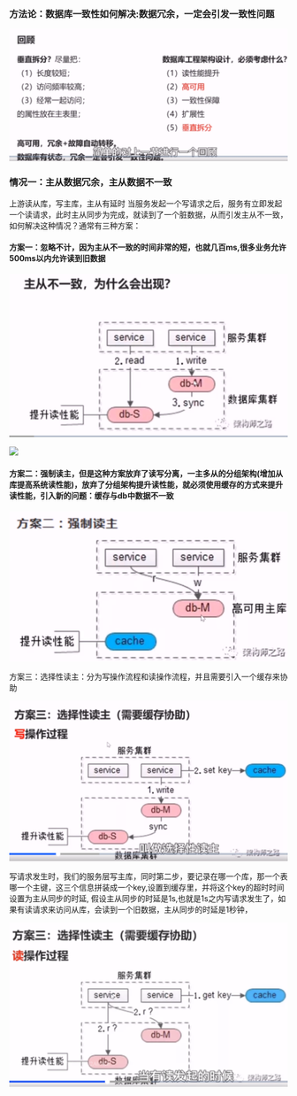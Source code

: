 ### 方法论：数据库一致性如何解决:数据冗余，一定会引发一致性问题

![](https://raw.githubusercontent.com/corykingsf/hack-system-design-pixel/main/imgSnipaste_2021-06-28_19-59-53.png)

### 情况一：主从数据冗余，主从数据不一致

上游读从库，写主库，主从有延时
当服务发起一个写请求之后，服务有立即发起一个读请求，此时主从同步为完成，就读到了一个脏数据，从而引发主从不一致，如何解决这种情况？通常有三种方案：

#### 方案一：忽略不计，因为主从不一致的时间非常的短，也就几百ms,很多业务允许500ms以内允许读到旧数据

![](https://raw.githubusercontent.com/corykingsf/hack-system-design-pixel/main/imgSnipaste_2021-06-28_20-03-12.png)

![](https://raw.githubusercontent.com/corykingsf/hack-system-design-pixel/main/imgSnipaste_方案二：强制读主2021-06-28_20-03-12.png)

#### 方案二：强制读主，但是这种方案放弃了读写分离，一主多从的分组架构(增加从库提高系统读性能)，放弃了分组架构提升读性能，就必须使用缓存的方式来提升读性能，引入新的问题：缓存与db中数据不一致

![](https://raw.githubusercontent.com/corykingsf/hack-system-design-pixel/main/imgSnipaste_2021-06-28_20-09-38.png)




方案三：选择性读主：分为写操作流程和读操作流程，并且需要引入一个缓存来协助

![](https://raw.githubusercontent.com/corykingsf/hack-system-design-pixel/main/imgSnipaste_2021-06-28_20-12-30.png)


写请求发生时，我们的服务层写主库，同时第二步，要记录在哪一个库，那一个表哪一个主键，这三个信息拼装成一个key,设置到缓存里，并将这个key的超时时间设置为主从同步的时延, 假设主从同步的时延是1s,也就是1s之内写请求发生了，如果有读请求来访问从库，会读到一个旧数据，主从同步的时延是1秒钟，


![20210628231332](https://raw.githubusercontent.com/corykingsf/hack-system-design-pixel/main/img/20210628231332.png)